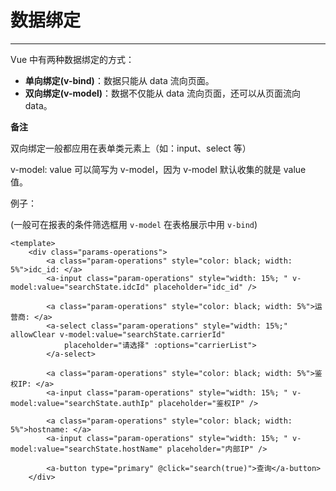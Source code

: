 # 数据绑定

___


Vue 中有两种数据绑定的方式：

- **单向绑定(v-bind)**：数据只能从 data 流向页面。
- **双向绑定(v-model)**：数据不仅能从 data 流向页面，还可以从页面流向 data。

**备注**

双向绑定一般都应用在表单类元素上（如：input、select 等）

v-model: value 可以简写为 v-model，因为 v-model 默认收集的就是 value 值。

例子：

(一般可在报表的条件筛选框用 `v-model` 在表格展示中用 `v-bind`)

```vue
<template>
    <div class="params-operations">
        <a class="param-operations" style="color: black; width: 5%">idc_id: </a>
        <a-input class="param-operations" style="width: 15%; " v-model:value="searchState.idcId" placeholder="idc_id" />

        <a class="param-operations" style="color: black; width: 5%">运营商: </a>
        <a-select class="param-operations" style="width: 15%;" allowClear v-model:value="searchState.carrierId"
            placeholder="请选择" :options="carrierList">
        </a-select>

        <a class="param-operations" style="color: black; width: 5%">鉴权IP: </a>
        <a-input class="param-operations" style="width: 15%; " v-model:value="searchState.authIp" placeholder="鉴权IP" />

        <a class="param-operations" style="color: black; width: 5%">hostname: </a>
        <a-input class="param-operations" style="width: 15%; " v-model:value="searchState.hostName" placeholder="内部IP" />

        <a-button type="primary" @click="search(true)">查询</a-button>
    </div>
```